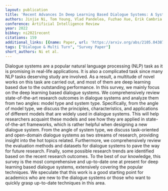 ```yaml
---
layout: publication
title: 'Recent Advances In Deep Learning Based Dialogue Systems: A Systematic Survey'
authors: Jinjie Ni, Tom Young, Vlad Pandelea, Fuzhao Xue, Erik Cambria
conference: Artificial Intelligence Review
year: 2022
bibkey: ni2021recent
citations: 159
additional_links: [{name: Paper, url: 'https://arxiv.org/abs/2105.04387'}]
tags: ["Dialogue & Multi Turn", "Survey Paper"]
short_authors: Ni et al.
---
```

Dialogue systems are a popular natural language processing (NLP) task as it
is promising in real-life applications. It is also a complicated task since
many NLP tasks deserving study are involved. As a result, a multitude of novel
works on this task are carried out, and most of them are deep learning based
due to the outstanding performance. In this survey, we mainly focus on the deep
learning based dialogue systems. We comprehensively review state-of-the-art
research outcomes in dialogue systems and analyze them from two angles: model
type and system type. Specifically, from the angle of model type, we discuss
the principles, characteristics, and applications of different models that are
widely used in dialogue systems. This will help researchers acquaint these
models and see how they are applied in state-of-the-art frameworks, which is
rather helpful when designing a new dialogue system. From the angle of system
type, we discuss task-oriented and open-domain dialogue systems as two streams
of research, providing insight into the hot topics related. Furthermore, we
comprehensively review the evaluation methods and datasets for dialogue systems
to pave the way for future research. Finally, some possible research trends are
identified based on the recent research outcomes. To the best of our knowledge,
this survey is the most comprehensive and up-to-date one at present for deep
learning based dialogue systems, extensively covering the popular techniques.
We speculate that this work is a good starting point for academics who are new
to the dialogue systems or those who want to quickly grasp up-to-date
techniques in this area.
